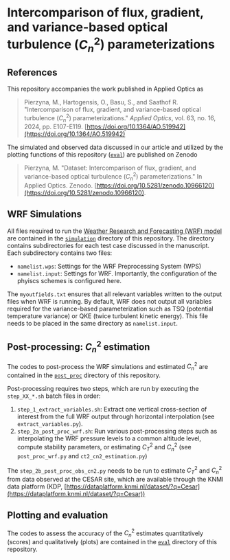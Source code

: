 # Intercomparison of flux, gradient, and variance-based optical turbulence ($C_n^2$) parameterizations

## References

This repository accompanies the work published in Applied Optics as

> Pierzyna, M., Hartogensis, O., Basu, S., and Saathof R. "Intercomparison of flux, gradient, and variance-based optical turbulence ($C_n^2$) parameterizations." _Applied Optics_, vol. 63, no. 16, 2024, pp. E107-E119. [https://doi.org/10.1364/AO.519942](https://doi.org/10.1364/AO.519942)

The simulated and observed data discussed in our article and utilized by the plotting functions of this repository ([`eval`](eval)) are published on Zenodo

> Pierzyna, M. "Dataset: Intercomparison of flux, gradient, and variance-based optical turbulence ($C_n^2$) parameterizations." In Applied Optics. Zenodo. [https://doi.org/10.5281/zenodo.10966120](https://doi.org/10.5281/zenodo.10966120).

## WRF Simulations

All files required to run the [Weather Research and Forecasting (WRF) model](https://github.com/wrf-model/WRF/releases/tag/v4.5.1) are contained in the [`simulation`](simulation) directory of this repository.
The directory contains subdirectories for each test case discussed in the manuscript.
Each subdirectory contains two files:

- `namelist.wps`: Settings for the WRF Preprocessing System (WPS)
- `namelist.input`: Settings for WRF. Importantly, the configuration of the phyiscs schemes is configured here.

The `myoutfields.txt` ensures that all relevant variables written to the output files when WRF is running.
By default, WRF does not output all variables required for the variance-based parameterization such as TSQ (potential temperature variance) or QKE (twice turbulent kinetic energy).
This file needs to be placed in the same directory as `namelist.input`.

## Post-processing: $C_n^2$ estimation

The codes to post-process the WRF simulations and estimated $C_n^2$ are contained in the [`post_proc`](post_proc) directory of this repository.

Post-processing requires two steps, which are run by executing the `step_XX_*.sh` batch files in order:

1. `step_1_extract_variables.sh`: Extract one vertical cross-section of interest from the full WRF output through horizontal interpolation (see `extract_variables.py`).
2. `step_2a_post_proc_wrf.sh`: Run various post-processing steps such as interpolating the WRF pressure levels to a common altitude level, compute stability parameters, or estimating $C_T^2$ and $C_n^2$ (see `post_proc_wrf.py` and `ct2_cn2_estimation.py`)

The `step_2b_post_proc_obs_cn2.py` needs to be run to estimate $C_T^2$ and $C_n^2$ from data observed at the CESAR site, which are available through the KNMI data platform (KDP, [https://dataplatform.knmi.nl/dataset/?q=Cesar](https://dataplatform.knmi.nl/dataset/?q=Cesar))

## Plotting and evaluation

The codes to assess the accuracy of the $C_n^2$ estimates quantitatively (scores) and qualitatively (plots) are contained in the [`eval`](eval) directory of this repository. 
